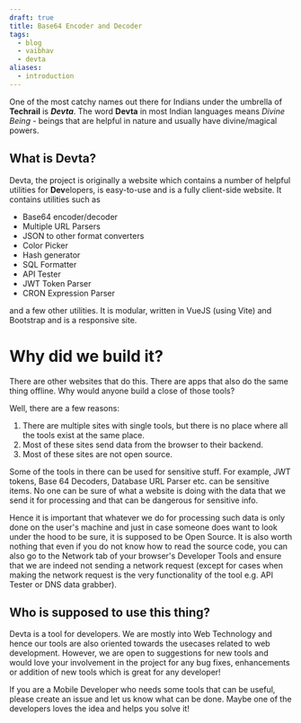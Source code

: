 ```yaml
---
draft: true
title: Base64 Encoder and Decoder
tags:
  - blog
  - vaibhav
  - devta
aliases:
  - introduction
---
```

One of the most catchy names out there for Indians under the umbrella of **Techrail** is _**Devta**_. The word **Devta** in most Indian languages means _Divine Being_ - beings that are helpful in nature and usually have divine/magical powers.

## What is Devta?
Devta, the project is originally a website which contains a number of helpful utilities for **Dev**elopers, is easy-to-use and is a fully client-side website. It contains utilities such as 

- Base64 encoder/decoder
- Multiple URL Parsers
- JSON to other format converters
- Color Picker
- Hash generator
- SQL Formatter
- API Tester
- JWT Token Parser
- CRON Expression Parser

and a few other utilities. It is modular, written in VueJS (using Vite) and Bootstrap and is a responsive site.

# Why did we build it?
There are other websites that do this. There are apps that also do the same thing offline. Why would anyone build a close of those tools?

Well, there are a few reasons: 

1. There are multiple sites with single tools, but there is no place where all the tools exist at the same place.
2. Most of these sites send data from the browser to their backend.
3. Most of these sites are not open source.

Some of the tools in there can be used for sensitive stuff. For example, JWT tokens, Base 64 Decoders, Database URL Parser etc. can be sensitive items. No one can be sure of what a website is doing with the data that we send it for processing and that can be dangerous for sensitive info.

Hence it is important that whatever we do for processing such data is only done on the user's machine and just in case someone does want to look under the hood to be sure, it is supposed to be Open Source. It is also worth nothing that even if you do not know how to read the source code, you can also go to the Network tab of your browser's Developer Tools and ensure that we are indeed not sending a network request (except for cases when making the network request is the very functionality of the tool e.g. API Tester or DNS data grabber).

## Who is supposed to use this thing?
Devta is a tool for developers. We are mostly into Web Technology and hence our tools are also oriented towards the usecases related to web development. However, we are open to suggestions for new tools and would love your involvement in the project for any bug fixes, enhancements or addition of new tools which is great for any developer!

If you are a Mobile Developer who needs some tools that can be useful, please create an issue and let us know what can be done. Maybe one of the developers loves the idea and helps you solve it!

